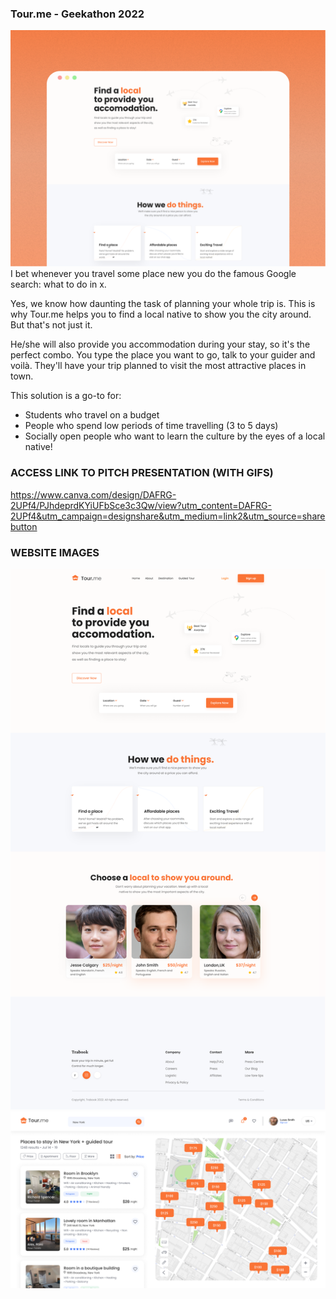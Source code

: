 ### Tour.me - Geekathon 2022
<img src="https://github.com/eduardaaragao/tour.me/blob/main/Prototype/Web%20Mockup.png"></img>
I bet whenever you travel some place new you do the famous Google search: what to do in x.

Yes, we know how daunting the task of planning your whole trip is. This is why Tour.me helps you to find a local native to show you the city around.
But that's not just it. 

He/she will also provide you accommodation during your stay, so it's the perfect combo. You type the place you want to go, talk to your guider
and voilà. They'll have your trip planned to visit the most attractive places in town.

This solution is a go-to for:

- Students who travel on a budget
- People who spend low periods of time travelling (3 to 5 days)
- Socially open people who want to learn the culture by the eyes of a local native!

### ACCESS LINK TO PITCH PRESENTATION (WITH GIFS)
https://www.canva.com/design/DAFRG-2UPf4/PJhdeprdKYiUFbSce3c3Qw/view?utm_content=DAFRG-2UPf4&utm_campaign=designshare&utm_medium=link2&utm_source=sharebutton

### WEBSITE IMAGES
<img src="https://github.com/eduardaaragao/tour.me/blob/main/Prototype/Tour.me%20Landing%20Page.png"></img>
<img src="https://github.com/eduardaaragao/tour.me/blob/main/Prototype/Search%20Screen.png"></img>

